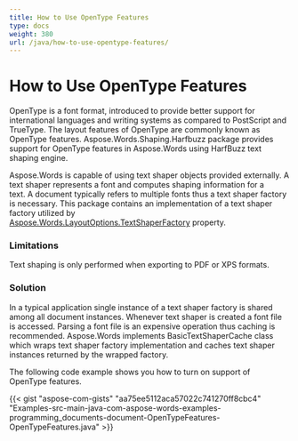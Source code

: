 ```yaml
---
title: How to Use OpenType Features
type: docs
weight: 380
url: /java/how-to-use-opentype-features/
---
```


# **How to Use OpenType Features**
OpenType is a font format, introduced to provide better support for international languages and writing systems as compared to PostScript and TrueType. The layout features of OpenType are commonly known as OpenType features. Aspose.Words.Shaping.Harfbuzz package provides support for OpenType features in Aspose.Words using HarfBuzz text shaping engine.

Aspose.Words is capable of using text shaper objects provided externally. A text shaper represents a font and computes shaping information for a text. A document typically refers to multiple fonts thus a text shaper factory is necessary. This package contains an implementation of a text shaper factory utilized by [Aspose.W](https://apireference.aspose.com/java/words/com.aspose.words/LayoutOptions)[ords.LayoutOptions.TextShaperFactory](https://apireference.aspose.com/java/words/com.aspose.words/LayoutOptions) property.
### **Limitations**
Text shaping is only performed when exporting to PDF or XPS formats.
### **Solution**
In a typical application single instance of a text shaper factory is shared among all document instances. Whenever text shaper is created a font file is accessed. Parsing a font file is an expensive operation thus caching is recommended. Aspose.Words implements BasicTextShaperCache class which wraps text shaper factory implementation and caches text shaper instances returned by the wrapped factory.

The following code example shows you how to turn on support of OpenType features.

{{< gist "aspose-com-gists" "aa75ee5112aca57022c741270ff8cbc4" "Examples-src-main-java-com-aspose-words-examples-programming_documents-document-OpenTypeFeatures-OpenTypeFeatures.java" >}}
